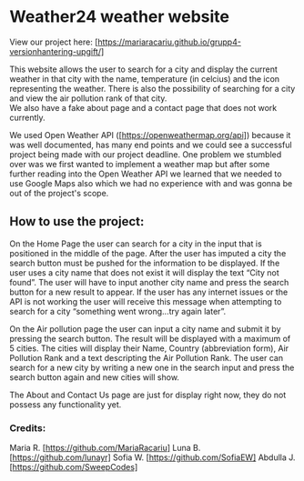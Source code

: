 # Weather24 weather website
View our project here: [https://mariaracariu.github.io/grupp4-versionhantering-upgift/]

This website allows the user to search for a city and display the current weather in that city with the name, temperature (in celcius) and the icon representing the weather.
There is also the possibility of searching for a city and view the air pollution rank of that city.  
We also have a fake about page and a contact page that does not work currently.

We used Open Weather API ([https://openweathermap.org/api]) because it was well documented, has many end points and we could see a successful project being made with our project deadline. 
One problem we stumbled over was we first wanted to implement a weather map but after some further reading into the Open Weather API we learned that we needed to use Google Maps also which we had no experience with and was gonna be out of the project's scope.

## How to use the project:
On the Home Page the user can search for a city in the input that is positioned in the middle of the page. After the user has imputed a city the search button must be pushed for the information to be displayed.
If the user uses a city name that does not exist it will display the text “City not found”. The user will have to input another city name and press the search button for a new result to appear. 
If the user has any internet issues or the API is not working the user will receive this message when attempting to search for a city “something went wrong...try again later”.

On the Air pollution page the user can input a city name and submit it by pressing the search button. The result will be displayed with a maximum of 5 cities. The cities will display their Name, Country (abbreviation form), Air Pollution Rank and a text descripting the Air Pollution Rank. 
The user can search for a new city by writing a new one in the search input and press the search button again and new cities will show. 

The About and Contact Us page are just for display right now, they do not possess any functionality yet.

### Credits: 
Maria R.
[https://github.com/MariaRacariu]
Luna B.
[https://github.com/lunayr]
Sofia W.
[https://github.com/SofiaEW]
Abdulla J.
[https://github.com/SweepCodes]

